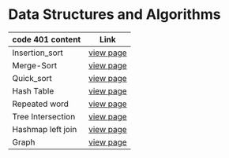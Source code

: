 # Data Structures and Algorithms


| code 401 content         | Link                                                                              |
| ------------------------ | --------------------------------------------------------------------------------- |
| Insertion_sort         | [view page](data_structure/insertion_sort/readme.md) |
| Merge-Sort    | [view page](data_structure/merge_sort/readme.md) |
| Quick_sort    | [view page](data_structure/quick_sort/readme.md) |
| Hash Table    | [view page](data_structure/hashtable/readme.md) |
| Repeated word    | [view page](data_structure/hashmap_repeated_word/readme.md) |
| Tree Intersection    | [view page](data_structure/tree_intersection/readme.md) |
| Hashmap left join    | [view page](data_structure/hashmap_left_join/readme.md) |
| Graph    | [view page](data_structure/graph/readme.md) |
